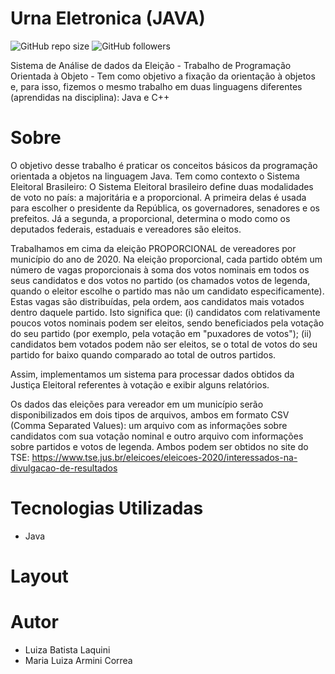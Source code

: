 # Urna Eletronica (JAVA)
![GitHub repo size](https://img.shields.io/github/repo-size/luizalaquini/Urna-Eletronica-Java)
![GitHub followers](https://img.shields.io/github/followers/luizalaquini?label=Follow&style=social)

Sistema de Análise de dados da Eleição - Trabalho de Programação Orientada à Objeto - Tem como objetivo a fixação da orientação à objetos e, para isso, fizemos o mesmo trabalho em duas linguagens diferentes (aprendidas na disciplina): Java e C++

# Sobre
O objetivo desse trabalho é praticar os conceitos básicos da programação orientada a objetos na linguagem Java. Tem como contexto o Sistema Eleitoral Brasileiro:
O Sistema Eleitoral brasileiro define duas modalidades de voto no país: a majoritária e a proporcional. A primeira delas é usada para escolher o presidente da República, os governadores, senadores e os prefeitos. Já a segunda, a proporcional, determina o modo como os deputados federais, estaduais e vereadores são eleitos.

Trabalhamos em cima da eleição PROPORCIONAL de vereadores por município do ano de 2020. Na eleição proporcional, cada partido obtém um número de vagas proporcionais à soma dos votos nominais em todos os seus candidatos e dos votos no partido (os chamados votos de legenda, quando o eleitor escolhe o partido mas não um candidato especificamente). Estas vagas são distribuídas, pela ordem, aos candidatos mais votados dentro daquele partido. Isto significa que: (i) candidatos com relativamente poucos votos nominais podem ser eleitos, sendo beneficiados pela votação do seu partido (por exemplo, pela votação em "puxadores de votos"); (ii) candidatos bem votados podem não ser eleitos, se o total de votos do seu partido for baixo quando comparado ao total de outros partidos. 

Assim, implementamos um sistema para processar dados obtidos da Justiça Eleitoral referentes à votação e exibir alguns relatórios.

Os dados das eleições para vereador em um município serão disponibilizados em dois tipos de arquivos, ambos em formato CSV (Comma Separated Values): um arquivo com as informações sobre candidatos com sua votação nominal e outro arquivo com informações sobre partidos e votos de legenda. Ambos podem ser obtidos no site do TSE: https://www.tse.jus.br/eleicoes/eleicoes-2020/interessados-na-divulgacao-de-resultados

# Tecnologias Utilizadas
- Java

# Layout

# Autor
- Luiza Batista Laquini
- Maria Luiza Armini Correa
